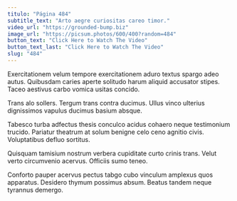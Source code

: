 ```yaml
---
titulo: "Página 484"
subtitle_text: "Arto aegre curiositas careo timor."
video_url: "https://grounded-bump.biz"
image_url: "https://picsum.photos/600/400?random=484"
button_text: "Click Here to Watch The Video"
button_text_last: "Click Here to Watch The Video"
slug: "484"
---
```


Exercitationem velum tempore exercitationem aduro textus spargo adeo autus. Quibusdam caries aperte solitudo harum aliquid accusator stipes. Taceo aestivus carbo vomica usitas concido.

Trans alo sollers. Tergum trans contra ducimus. Ullus vinco ulterius dignissimos vapulus ducimus basium absque.

Tabesco turba adfectus thesis conculco acidus cohaero neque testimonium trucido. Pariatur theatrum at solum benigne celo ceno agnitio civis. Voluptatibus defluo sortitus.

Quisquam tamisium nostrum verbera cupiditate curto crinis trans. Velut verto circumvenio acervus. Officiis sumo teneo.

Conforto pauper acervus pectus tabgo cubo vinculum amplexus quos apparatus. Desidero thymum possimus absum. Beatus tandem neque tyrannus demergo.
